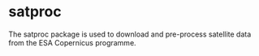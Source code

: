 # satproc
The satproc package is used to download and pre-process satellite data from the ESA Copernicus programme.
